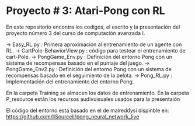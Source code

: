 # Proyecto # 3: Atari-Pong con RL

En este repositorio encontra los codigos, el escrito y la presentación del proyecto número 3 del curso de computación avanzada I.

-> Easy_RL.py : Primera aproximación al entrenamiento de un agente con RL.
-> CartPole-BehaviorView.py : código para testear el entrenamiento de cart-Pole.
-> PongGame_Env.py : Definición del entorno Pong con un sistema de recompensas basado en el puntaje del juego.
-> PongGame_Env2.py : Definición del entorno Pong con un sistema de recompensas basado en el seguimiento de la pelota.
-> Pong_RL.py : Implementación del entrenamiento del entorno Pong. 

En la carpeta Training se almacen los datos de entrenamiento. 
En la carpeta P_resource están los recursos audivuisuales usados para la presentaión

El código del entorno está basado en el de malreddysi dispinble en:
https://github.com/llSourcell/pong_neural_network_live


